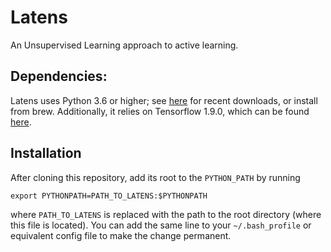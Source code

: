 # Latens

An Unsupervised Learning approach to active learning.

## Dependencies:
Latens uses Python 3.6 or higher; see [here](https://www.python.org/downloads/)
for recent downloads, or install from brew. Additionally, it relies on
Tensorflow 1.9.0, which can be found
[here](https://www.tensorflow.org/install/pip).

## Installation

After cloning this repository, add its root to the `PYTHON_PATH` by running
```
export PYTHONPATH=PATH_TO_LATENS:$PYTHONPATH
```
where `PATH_TO_LATENS` is replaced with the path to the root directory (where
this file is located). You can add the same line to your `~/.bash_profile` or
equivalent config file to make the change permanent.

